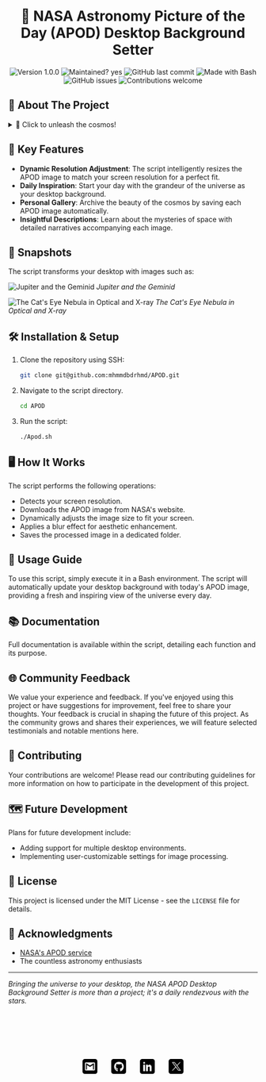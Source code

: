 
<h1 align="center">🌌 NASA Astronomy Picture of the Day (APOD) Desktop Background Setter</h1>

<p align="center">
  <img src="https://img.shields.io/badge/Version-1.0.0-blue.svg" alt="Version 1.0.0">
  <img src="https://img.shields.io/badge/Maintained%3F-yes-green.svg" alt="Maintained? yes">
  <img src="https://img.shields.io/github/last-commit/mhmmdbdrhmd/APOD.svg" alt="GitHub last commit">
  <img src="https://img.shields.io/badge/Made%20with-Bash-1f425f.svg" alt="Made with Bash">
  <img src="https://img.shields.io/github/issues/mhmmdbdrhmd/APOD.svg" alt="GitHub issues">
  <img src="https://img.shields.io/badge/Contributions-welcome-orange.svg" alt="Contributions welcome">
</p>

## 🚀 About The Project
<details>
<summary>🌠 Click to unleash the cosmos!</summary>
<br>
This ambitious project bridges the gap between the celestial wonders of the universe and your personal workspace. By harnessing the power of NASA's APOD API, it brings the cosmos closer to home, delivering a daily dose of the awe-inspiring vistas of space straight to your desktop.
</details>

## 🎇 Key Features
- **Dynamic Resolution Adjustment**: The script intelligently resizes the APOD image to match your screen resolution for a perfect fit.
- **Daily Inspiration**: Start your day with the grandeur of the universe as your desktop background.
- **Personal Gallery**: Archive the beauty of the cosmos by saving each APOD image automatically.
- **Insightful Descriptions**: Learn about the mysteries of space with detailed narratives accompanying each image.

## 📸 Snapshots
The script transforms your desktop with images such as:

![ Jupiter and the Geminid ](https://github.com/mhmmdbdrhmd/APOD/assets/29101930/a6e3b62b-77de-4c50-a995-0934d6593693)
*Jupiter and the Geminid*

![ The Cat's Eye Nebula in Optical and X-ray ](https://github.com/mhmmdbdrhmd/APOD/assets/29101930/34eaa7a1-ebff-45ef-83a0-b71b2953dafb)
*The Cat's Eye Nebula in Optical and X-ray*

## 🛠️ Installation & Setup
1. Clone the repository using SSH:
   ```sh
   git clone git@github.com:mhmmdbdrhmd/APOD.git
   ```
2. Navigate to the script directory.
   ```sh
   cd APOD
   ```
4. Run the script:
   ```sh
   ./Apod.sh
   ```

## 🖥️ How It Works
The script performs the following operations:
- Detects your screen resolution.
- Downloads the APOD image from NASA's website.
- Dynamically adjusts the image size to fit your screen.
- Applies a blur effect for aesthetic enhancement.
- Saves the processed image in a dedicated folder.

## 🌟 Usage Guide
To use this script, simply execute it in a Bash environment. The script will automatically update your desktop background with today's APOD image, providing a fresh and inspiring view of the universe every day.

## 📚 Documentation
Full documentation is available within the script, detailing each function and its purpose.

## 🌐 Community Feedback
We value your experience and feedback. If you've enjoyed using this project or have suggestions for improvement, feel free to share your thoughts. Your feedback is crucial in shaping the future of this project. As the community grows and shares their experiences, we will feature selected testimonials and notable mentions here.

## 🤝 Contributing
Your contributions are welcome! Please read our contributing guidelines for more information on how to participate in the development of this project.

## 🗺️ Future Development
Plans for future development include:
- Adding support for multiple desktop environments.
- Implementing user-customizable settings for image processing.

## 📃 License
This project is licensed under the MIT License - see the `LICENSE` file for details.

## 💫 Acknowledgments
- [NASA's APOD service](https://apod.nasa.gov/apod/astropix.html)
- The countless astronomy enthusiasts

---
*Bringing the universe to your desktop, the NASA APOD Desktop Background Setter is more than a project; it's a daily rendezvous with the stars.*

 ##
  <br>     
  
  </div>
  </div>

 <br><br>

<div align="center">
<div align="center"><p align="center">
    &nbsp;&nbsp;&nbsp;&nbsp;&nbsp;
    <a href="mhmmdbdrhmd@gmail.com" style="text-decoration: none;" alt="Email">
        <img src="https://github.com/mhmmdbdrhmd/Data/blob/main/Icons/ICON%20_Black%20-%20GMail.png" width="6%" />
    </a>&nbsp;&nbsp;&nbsp;&nbsp;&nbsp;
    <a href="https://github.com/mhmmdbdrhmd" style="text-decoration: none;" alt="GitHub">
        <img src="https://github.com/mhmmdbdrhmd/Data/blob/main/Icons/ICON%20_Black-%20Github.png" width="6%" />
    </a>&nbsp;&nbsp;&nbsp;&nbsp;&nbsp;
    <a href="https://www.linkedin.com/in/mohamad-badri-ahmadi-aa2a1a8a?original_referer=https%3A%2F%2Fwww.google.com%2F" style="text-decoration: none;" alt="LinkedIn">
        <img src="https://github.com/mhmmdbdrhmd/Data/blob/main/Icons/ICON%20_Black%20-%20Linkding.png" width="6%" />
    </a>&nbsp;&nbsp;&nbsp;&nbsp;&nbsp;
  <a href="https://twitter.com/mhmmdbdrhmd" style="text-decoration: none;" alt="Twitter">
        <img src="https://github.com/mhmmdbdrhmd/Data/blob/main/Icons/ICON%20_Black%20-%20Twitter%20X.png" width="6%"/>
    </a>
    &nbsp;&nbsp;&nbsp;&nbsp;&nbsp;
</div>
</div>
